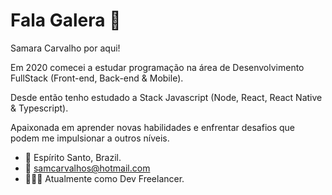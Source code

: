 # Fala Galera 👋

Samara Carvalho por aqui!

Em 2020 comecei a estudar
programação na área de Desenvolvimento FullStack
(Front-end, Back-end & Mobile).

Desde então tenho estudado a Stack Javascript
(Node, React, React Native & Typescript).

Apaixonada em aprender novas habilidades e enfrentar desafios
que podem me impulsionar a outros níveis.

- 📍 Espírito Santo, Brazil.
- 📧 samcarvalhos@hotmail.com
- 👩🏻‍💻 Atualmente como Dev Freelancer.
